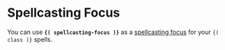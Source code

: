 # Spellcasting Focus
You can use **`{( spellcasting-focus )}`** as a [spellcasting focus] for your `{( class )}` spells.

[spellcasting focus]: #
